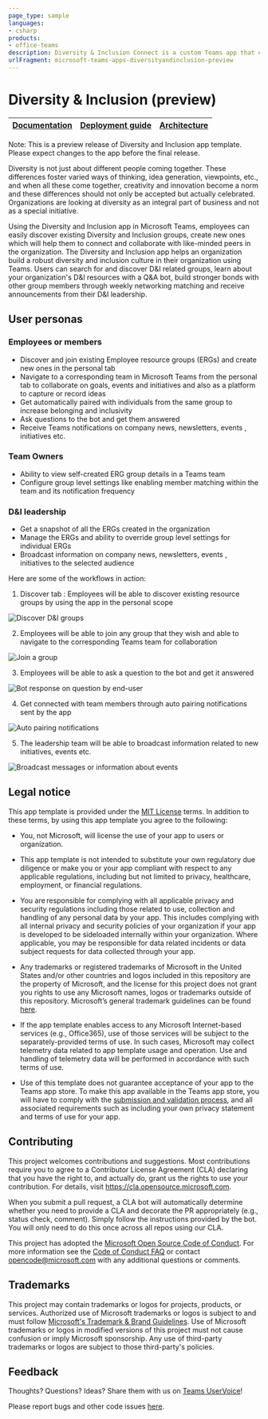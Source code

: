 ```yaml
---
page_type: sample
languages:
- csharp
products:
- office-teams
description: Diversity & Inclusion Connect is a custom Teams app that enables corporate teams to create and send messages intended for multiple teams or large number of employees over chat allowing organization to reach employees.
urlFragment: microsoft-teams-apps-diversityandinclusion-preview
---
```


# Diversity & Inclusion (preview)

| [Documentation](https://github.com/OfficeDev/microsoft-teams-apps-diversityandinclusion/wiki) | [Deployment guide](https://github.com/OfficeDev/microsoft-teams-apps-diversityandinclusion/wiki/Deployment-guide) | [Architecture](https://github.com/OfficeDev/microsoft-teams-apps-diversityandinclusion/wiki/Solution-overview) |
| ---- | ---- | ---- |

Note: This is a preview release of Diversity and Inclusion app template. Please expect changes to the app before the final release.

Diversity is not just about different people coming together. These differences foster varied ways of thinking, idea generation, viewpoints, etc., and when all these come together, creativity and innovation become a norm and these differences should not only be accepted but actually celebrated. Organizations are looking at diversity as an integral part of business and not as a special initiative.

Using the Diversity and Inclusion app in Microsoft Teams, employees can easily discover existing Diversity and Inclusion groups, create new ones which will help them to connect and collaborate with like-minded peers in the organization.
The Diversity and Inclusion app helps an organization build a robust diversity and inclusion culture in their organization using Teams. Users can search for and discover D&I related groups, learn about your organization's D&I resources with a Q&A bot, build stronger bonds with other group members through weekly networking matching and receive announcements from their D&I leadership.

## User personas

### Employees or members
 -  Discover and join existing Employee resource groups (ERGs) and create new ones in the personal tab
 -  Navigate to a corresponding team in Microsoft Teams from the personal tab to collaborate on goals, events and initiatives  and also as a platform to capture or record ideas
 -  Get automatically paired with individuals from the same group  to increase belonging and inclusivity
 -  Ask questions to the bot and get them answered
 -  Receive Teams notifications on company news, newsletters, events , initiatives etc.

### Team Owners
 -  Ability to view self-created ERG group details in a Teams team
 -  Configure group level settings  like enabling member matching within the team and its notification frequency

### D&I leadership
 - Get a snapshot of all the ERGs created in the organization
 - Manage the ERGs and ability to override group level settings for individual ERGs
 - Broadcast information on company news, newsletters, events , initiatives to the selected audience


Here are some of the workflows in action:

1. Discover tab : Employees will be able to discover existing resource groups by using the app in the personal scope

![Discover D&I groups](https://github.com/OfficeDev/microsoft-teams-apps-diversityandinclusion/wiki/Images/DiscoverGroups.png)

2. Employees will be able to join any group that they wish and able to navigate to the corresponding Teams team for collaboration

![Join a group](https://github.com/OfficeDev/microsoft-teams-apps-diversityandinclusion/wiki/Images/JoinGroup.png)

3. Employees will be able to ask a question to the bot and get it answered

![Bot response on question by end-user](https://github.com/OfficeDev/microsoft-teams-apps-diversityandinclusion/wiki/Images/FAQ.png)

4. Get connected with team members through auto pairing notifications sent by the app

![Auto pairing notifications](https://github.com/OfficeDev/microsoft-teams-apps-diversityandinclusion/wiki/Images/Icebreaker.png)

5. The leadership team will be able to broadcast information related to new initiatives, events etc. 

![Broadcast messages or information about events](https://github.com/OfficeDev/microsoft-teams-apps-diversityandinclusion/wiki/Images/BroadcastMessage.png)


## Legal notice

This app template is provided under the [MIT License](https://github.com/OfficeDev/microsoft-teams-apps-diversityandinclusion/blob/master/LICENSE) terms.  In addition to these terms, by using this app template you agree to the following:

- You, not Microsoft, will license the use of your app to users or organization. 

- This app template is not intended to substitute your own regulatory due diligence or make you or your app compliant with respect to any applicable regulations, including but not limited to privacy, healthcare, employment, or financial regulations.

- You are responsible for complying with all applicable privacy and security regulations including those related to use, collection and handling of any personal data by your app. This includes complying with all internal privacy and security policies of your organization if your app is developed to be sideloaded internally within your organization. Where applicable, you may be responsible for data related incidents or data subject requests for data collected through your app.

- Any trademarks or registered trademarks of Microsoft in the United States and/or other countries and logos included in this repository are the property of Microsoft, and the license for this project does not grant you rights to use any Microsoft names, logos or trademarks outside of this repository. Microsoft’s general trademark guidelines can be found [here](https://www.microsoft.com/en-us/legal/intellectualproperty/trademarks/usage/general.aspx).

- If the app template enables access to any Microsoft Internet-based services (e.g., Office365), use of those services will be subject to the separately-provided terms of use. In such cases, Microsoft may collect telemetry data related to app template usage and operation. Use and handling of telemetry data will be performed in accordance with such terms of use.

- Use of this template does not guarantee acceptance of your app to the Teams app store. To make this app available in the Teams app store, you will have to comply with the [submission and validation process](https://docs.microsoft.com/en-us/microsoftteams/platform/concepts/deploy-and-publish/appsource/publish), and all associated requirements such as including your own privacy statement and terms of use for your app.

## Contributing

This project welcomes contributions and suggestions.  Most contributions require you to agree to a
Contributor License Agreement (CLA) declaring that you have the right to, and actually do, grant us
the rights to use your contribution. For details, visit https://cla.opensource.microsoft.com.

When you submit a pull request, a CLA bot will automatically determine whether you need to provide
a CLA and decorate the PR appropriately (e.g., status check, comment). Simply follow the instructions
provided by the bot. You will only need to do this once across all repos using our CLA.

This project has adopted the [Microsoft Open Source Code of Conduct](https://opensource.microsoft.com/codeofconduct/).
For more information see the [Code of Conduct FAQ](https://opensource.microsoft.com/codeofconduct/faq/) or
contact [opencode@microsoft.com](mailto:opencode@microsoft.com) with any additional questions or comments.

## Trademarks

This project may contain trademarks or logos for projects, products, or services. Authorized use of Microsoft 
trademarks or logos is subject to and must follow 
[Microsoft's Trademark & Brand Guidelines](https://www.microsoft.com/en-us/legal/intellectualproperty/trademarks/usage/general).
Use of Microsoft trademarks or logos in modified versions of this project must not cause confusion or imply Microsoft sponsorship.
Any use of third-party trademarks or logos are subject to those third-party's policies.

## Feedback

Thoughts? Questions? Ideas? Share them with us on [Teams UserVoice](https://microsoftteams.uservoice.com/forums/555103-public)!

Please report bugs and other code issues [here](https://github.com/OfficeDev/microsoft-teams-apps-diversityandinclusion/issues/new).
